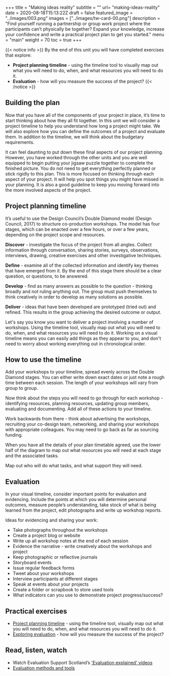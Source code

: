 +++
title = "Making ideas reality"
subtitle = ""
url= "making-ideas-reality"
date = 2020-08-18T15:13:22Z
draft = false
featured_image = "../images/003.png"
images = ["../images/tw-card-00.png"]
description = "Find yourself running a partnership or group work project where the participants can’t physically be together? Expand your knowledge, increase your confidence and write a practical project plan to get you started."
menu = "main"
weight = 70
toc = true
+++


{{< notice info >}}
By the end of this unit you will have completed exercises that explore:

*   **Project planning timeline** - using the timeline tool to visually map out what you will need to do, when, and what resources you will need to do it. 
*   **Evaluation** -  how will you measure the success of the project?
{{< /notice >}}

## Building the plan
Now that you have all of the components of your project in place, it’s time to start thinking about how they all fit together. In this unit we will consider a project timeline to help you understand how long a project might take. We will also explore how you can define the outcomes of a project and evaluate them. In addition to the timeline, we will think about the budgetary requirements.

It can feel daunting to put down these final aspects of our project planning. However, you have worked through the other units and you are well equipped to begin putting your jigsaw puzzle together to complete the finished picture. You do not need to get everything perfectly planned or stick rigidly to this plan. This is more focused on thinking through each aspect of your project.  It will help you spot things you might have missed in your planning. It is also a good guideline to keep you moving forward into the more involved aspects of the project.


## Project planning timeline

It’s useful to use the Design Council’s Double Diamond model (Design Council, 2017) to structure co-production workshops. The model has four stages, which can be enacted over a few hours, or over a few years, depending on the project scope and resources.

**Discover** - investigate the focus of the project from all angles. Collect information through conversation, sharing stories, surveys, observations, interviews, drawing, creative exercises and other investigative techniques.

**Define** - examine all of the collected information and identify key themes that have emerged from it. By the end of this stage there should be a clear question, or questions, to be answered.

**Develop** - find as many answers as possible to the question - thinking broadly and not ruling anything out. The group must push themselves to think creatively in order to develop as many solutions as possible.

**Deliver** - ideas that have been developed are prototyped (tried out) and refined. This results in the group achieving the desired outcome or output.

Let's say you know you want to deliver a project involving a number of workshops. Using the timeline tool, visually map out what you will need to do, when, and what resources you will need to do it. Working on a visual timeline means you can easily add things as they appear to you, and don't need to worry about working everything out in chronological order. 


## How to use the timeline

Add your workshops to your timeline, spread evenly across the Double Diamond stages. You can either write down exact dates or just note a rough time between each session. The length of your workshops will vary from group to group. 

Now think about the steps you will need to go through for each workshop - identifying resources, planning resources, updating  group members, evaluating and documenting.  Add all of these actions to your timeline. 

Work backwards from there - think about advertising the workshops, recruiting your co-design team, networking, and sharing your workshops with appropriate colleagues. You may need to go back as far as sourcing funding.

When you have all the details of your plan timetable agreed, use the lower half of the diagram to map out what resources you will need at each stage and the associated tasks.

Map out who will do what tasks, and what support they will need.


## Evaluation

In your visual timeline, consider important points for evaluation and evidencing. Include the points at which you will determine personal outcomes, measure people’s understanding, take stock of what is being learned from the project, edit photographs and write up workshop reports.

Ideas for evidencing and sharing your work:

*   Take photographs throughout the workshops
*   Create a project blog or website
*   Write up all workshop notes at the end of each session
*   Evidence the narrative - write creatively about the workshops and project
*   Keep photographic or reflective journals
*   Storyboard events
*   Issue regular feedback forms
*   Tweet about your workshops
*   Interview participants at different stages
*   Speak at events about your projects
*   Create a folder or scrapbook to store used tools
*   What indicators can you use to demonstrate project progress/success?


## Practical exercises

* [Project planning timeline](../files/iriss-wta-2020-08-20-project-planning-timeline-tool.pdf) - using the timeline tool, visually map out what you will need to do, when, and what resources you will need to do it. 
* [Exploring evaluation](../files/iriss-wta-2020-08-20-exploring-evaluation-tool.pdf) -  how will you measure the success of the project?


## Read, listen, watch

*   Watch Evaluation Support Scotland’s ['Evaluation explained' videos](http://www.evaluationsupportscotland.org.uk/resources/evaluation-explained-less-two-minutes-videos/)
*   [Evaluation methods and tools](http://www.evaluationsupportscotland.org.uk/resources/evaluation-methods/)